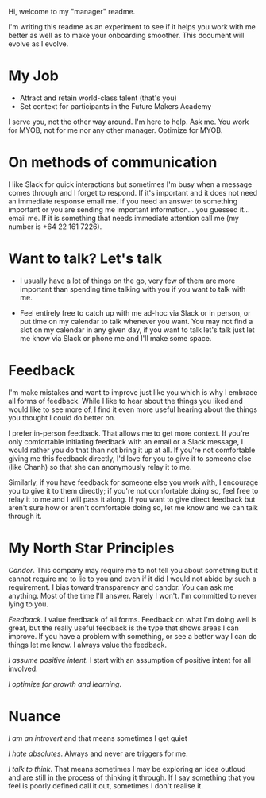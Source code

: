 Hi, welcome to my "manager" readme. 

I'm writing this readme as an experiment to see if it helps you work with me better as well as to make your onboarding smoother. This document will evolve as I evolve.

# My Job

- Attract and retain world-class talent (that's you)  
- Set context for participants in the Future Makers Academy

I serve you, not the other way around. I'm here to help. Ask me. You work for MYOB, not for me nor any other manager. Optimize for MYOB. 

# On methods of communication 

I like Slack for quick interactions but sometimes I'm busy when a message comes through and I forget to respond. If it's important and it does not need an immediate response email me. If you need an answer to something important or you are sending me important information... you guessed it... email me. If it is something that needs immediate attention call me (my number is +64 22 161 7226).

# Want to talk? Let's talk

- I usually have a lot of things on the go, very few of them are more important than spending time talking with you if you want to talk with me.

- Feel entirely free to catch up with me ad-hoc via Slack or in person, or put time on my calendar to talk whenever you want. You may not find a slot on my calendar in any given day, if you want to talk let's talk just let me know via Slack or phone me and I'll make some space.  

# Feedback

I'm make mistakes and want to improve just like you which is why I embrace all forms of feedback. While I like to hear about the things you liked and would like to see more of, I find it even more useful hearing about the things you thought I could do better on.

I prefer in-person feedback. That allows me to get more context. If you're only comfortable initiating feedback with an email or a Slack message, I would rather you do that than not bring it up at all. If you're not comfortable giving me this feedback directly, I'd love for you to give it to someone else (like Chanh) so that she can anonymously relay it to me. 

Similarly, if you have feedback for someone else you work with, I encourage you to give it to them directly; if you're not comfortable doing so, feel free to relay it to me and I will pass it along. If you want to give direct feedback but aren't sure how or aren't comfortable doing so, let me know and we can talk through it.

# My North Star Principles

*Candor*. This company may require me to not tell you about something but it cannot require me to lie to you and even if it did I would not abide by such a requirement. I bias toward transparency and candor. You can ask me anything. Most of the time I'll answer. Rarely I won't. I'm committed to never lying to you.

*Feedback*. I value feedback of all forms. Feedback on what I'm doing well is great, but the really useful feedback is the type that shows areas I can improve. If you have a problem with something, or see a better way I can do things let me know. I always value the feedback.

*I assume positive intent*. I start with an assumption of positive intent for all involved.

*I optimize for growth and learning*.

# Nuance 

*I am an introvert* and that means sometimes I get quiet

*I hate absolutes*. Always and never are triggers for me.

*I talk to think*. That means sometimes I may be exploring an idea outloud and are still in the process of thinking it through. If I say something that you feel is poorly defined call it out, sometimes I don't realise it.
